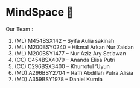 # MindSpace 🧠
Our Team :
1. (ML) M454BSX142 – Syifa Aulia sakinah
2. (ML) M200BSY0240 – Hikmal Arkan Nur Zaidan
3. (ML) M200BSY1477 – Nur Aziz Ary Setiawan
4. (CC) C454BSX4079 – Ananda Elisa Putri
5. (CC) C296BSX3400 – Khurrotul ‘Uyun
6. (MD) A296BSY2704 – Raffi Abdillah Putra Alisia
7. (MD) A359BSY1978 – Daniel Kurnia
